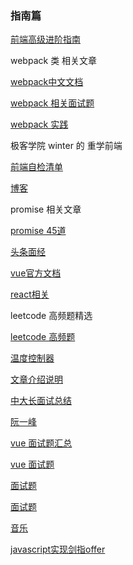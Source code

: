 ### 指南篇

[前端高级进阶指南](https://github.com/sl1673495/blogs/issues/37)

webpack 类 相关文章

[webpack中文文档](https://www.webpackjs.com/concepts/)

[webpack 相关面试题](https://juejin.im/post/6844904094281236487)

[webpack 实践](https://github.com/vikingmute/webpack-for-fools/blob/master/entries/newchapter-1.md)

极客学院  winter 的 重学前端

[前端自检清单](https://juejin.im/post/6844903830887366670#heading-20)

[博客](https://github.com/careteenL/blog)

promise 相关文章

[promise 45道](https://juejin.im/post/6844904077537574919w)

[头条面经](https://juejin.im/post/6844904088337907720)

[vue官方文档](https://cn.vuejs.org/v2/api/#directives)

[react相关](https://juejin.im/post/6844904024534155277)

leetcode 高频题精选

[leetcode 高频题](https://github.com/Jack-cool/blog/issues/40)

[温度控制器](https://github.com/ibrahima92/fullstack-typescript-mern-todo)

[文章介绍说明](https://www.freecodecamp.org/news/how-to-build-a-todo-app-with-react-typescript-nodejs-and-mongodb/)

[中大长面试总结](https://github.com/funnycoderstar/blog/issues/156)

[阮一峰](http://www.ruanyifeng.com/blog/archives.html)

[vue 面试题汇总](https://juejin.im/post/6876002080235274247#heading-2)

[vue 面试题](https://juejin.im/post/6876327630212169735#heading-14)

[面试题](https://juejin.im/post/6876327630212169735)

[面试题](https://segmentfault.com/a/1190000027083997)

[音乐](http://iyccd.com)

[javascript实现剑指offer](https://xin-tan.com/passages/2019-06-23-algorithm-offer/#%E4%BB%8B%E7%BB%8D)
